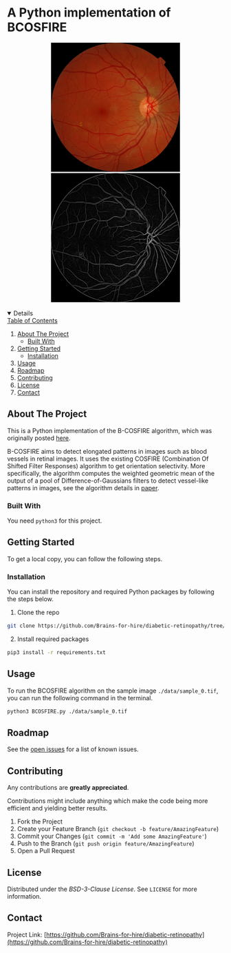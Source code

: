 # A Python implementation of BCOSFIRE  


<p align="center">
  <a href="./data/sample_0.png">
    <img src="./data/sample_0.png" alt="Sample image" width="300" height="300" >
    <img src="./figures/sample_0_out.png" alt="Sample image output" width="300" height="300">
</p>

<!-- TABLE OF CONTENTS -->
<details open="open">
  <summary>Table of Contents</summary>
  <ol>
    <li>
      <a href="#about-the-project">About The Project</a>
      <ul>
        <li><a href="#built-with">Built With</a></li>
      </ul>
    </li>
    <li>
      <a href="#getting-started">Getting Started</a>
      <ul>
        <!-- <li><a href="#prerequisites">Prerequisites</a></li> -->
        <li><a href="#installation">Installation</a></li>
      </ul>
    </li>
    <li><a href="#usage">Usage</a></li>
    <li><a href="#roadmap">Roadmap</a></li>
    <li><a href="#contributing">Contributing</a></li>
    <li><a href="#license">License</a></li>
    <li><a href="#contact">Contact</a></li>
    <!-- <li><a href="#acknowledgements">Acknowledgements</a></li> -->
  </ol>
</details>

<!-- ABOUT THE PROJECT -->
## About The Project

This is a Python implementation of the B-COSFIRE algorithm, which was originally posted [here](https://de.mathworks.com/matlabcentral/fileexchange/49172-trainable-cosfire-filters-for-curvilinear-structure-delineation-in-images).

B-COSFIRE aims to detect elongated patterns in images such as blood vessels in retinal images. It uses the existing COSFIRE (Combination Of Shifted Filter Responses) algorithm to get orientation selectivity. More specifically, the algorithm computes the weighted geometric mean of the output of a pool of Difference-of-Gaussians filters to detect vessel-like patterns in images, see the algorithm details in [paper](http://dx.doi.org/10.1016/j.media.2014.08.002).

### Built With
You need `python3` for this project. 

<!-- GETTING STARTED -->
## Getting Started
To get a local copy, you can follow the following steps.
### Installation
You can install the repository and required Python packages by following the steps below.

1. Clone the repo
  ```sh
  git clone https://github.com/Brains-for-hire/diabetic-retinopathy/tree/master/cosfire
  ```
2. Install required packages
  ```sh
  pip3 install -r requirements.txt
  ```
<!-- USAGE EXAMPLES -->
## Usage
To run the BCOSFIRE algorithm on the sample image `./data/sample_0.tif`, you can run the following command in the terminal.
  ```sh
  python3 BCOSFIRE.py ./data/sample_0.tif
  ```

<!-- ROADMAP -->
## Roadmap
See the [open issues](./issues) for a list of known issues.

<!-- CONTRIBUTING -->
## Contributing

Any contributions are **greatly appreciated**.

Contributions might include anything which make the code being more efficient and yielding better results. 

1. Fork the Project
2. Create your Feature Branch (`git checkout -b feature/AmazingFeature`)
3. Commit your Changes (`git commit -m 'Add some AmazingFeature'`)
4. Push to the Branch (`git push origin feature/AmazingFeature`)
5. Open a Pull Request

<!-- LICENSE -->
## License

Distributed under the *BSD-3-Clause License*. See `LICENSE` for more information.

<!-- CONTACT -->
## Contact

Project Link: [https://github.com/Brains-for-hire/diabetic-retinopathy](https://github.com/Brains-for-hire/diabetic-retinopathy)